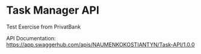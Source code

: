 # Task Manager API
Test Exercise from PrivatBank

API Documentation: https://app.swaggerhub.com/apis/NAUMENKOKOSTIANTYN/Task-API/1.0.0
